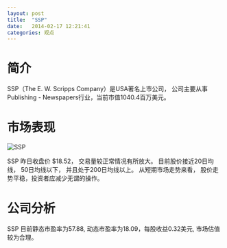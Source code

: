 ```yaml
---
layout: post
title:  "SSP"
date:   2014-02-17 12:21:41
categories: 观点
---
```


# 简介
SSP（The E. W. Scripps Company）是USA著名上市公司，
公司主要从事Publishing - Newspapers行业，当前市值1040.4百万美元。

# 市场表现

![SSP](http://finviz.com/chart.ashx?t=SSP&ty=c&ta=1&p=d&s=l)

SSP 昨日收盘价 $18.52，
交易量较正常情况有所放大。
目前股价接近20日均线，
50日均线以下，
并且处于200日均线以上。
从短期市场走势来看，
股价走势平稳，投资者应减少无谓的操作。

# 公司分析
SSP 目前静态市盈率为57.88, 动态市盈率为18.09，每股收益0.32美元,
市场估值较为合理。
